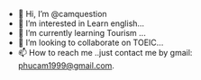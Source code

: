 - 👋 Hi, I’m @camquestion
- 👀 I’m interested in Learn english...
- 🌱 I’m currently learning Tourism ...
- 💞️ I’m looking to collaborate on TOEIC...
- 📫 How to reach me ..just contact me by gmail: phucam1999@gmail.com.

<!---
camquestion/camquestion is a ✨ special ✨ repository because its `README.md` (this file) appears on your GitHub profile.
You can click the Preview link to take a look at your changes.
--->
